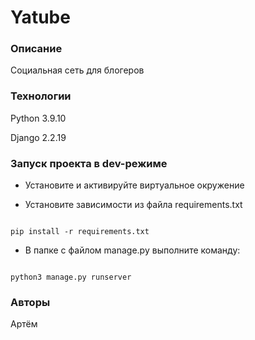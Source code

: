 # Yatube

### Описание

Социальная сеть для блогеров

### Технологии

Python 3.9.10

Django 2.2.19

### Запуск проекта в dev-режиме

- Установите и активируйте виртуальное окружение

- Установите зависимости из файла requirements.txt

```

pip install -r requirements.txt

``` 

- В папке с файлом manage.py выполните команду:

```

python3 manage.py runserver

```

### Авторы

Артём